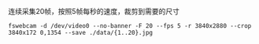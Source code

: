 连续采集20帧，按照5帧每秒的速度，裁剪到需要的尺寸

```shell
fswebcam -d /dev/video0 --no-banner -F 20 --fps 5 -r 3840x2880 --crop 3840x172 0,1354 --save ./data/{1..20}.jpg
```
